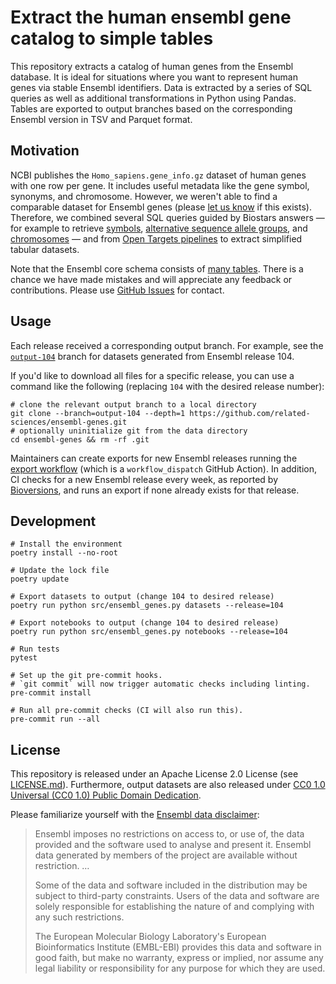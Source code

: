 # Extract the human ensembl gene catalog to simple tables

This repository extracts a catalog of human genes from the Ensembl database.
It is ideal for situations where you want to represent human genes via stable Ensembl identifiers.
Data is extracted by a series of SQL queries as well as additional transformations in Python using Pandas.
Tables are exported to output branches based on the corresponding Ensembl version in TSV and Parquet format.

## Motivation

NCBI publishes the `Homo_sapiens.gene_info.gz` dataset of human genes with one row per gene.
It includes useful metadata like the gene symbol, synonyms, and chromosome.
However, we weren't able to find a comparable dataset for Ensembl genes (please [let us know](https://github.com/related-sciences/ensembl-genes) if this exists).
Therefore, we combined several SQL queries guided by Biostars answers —
for example to retrieve [symbols](https://www.biostars.org/p/14367/#480311), [alternative sequence allele groups](https://www.biostars.org/p/143956/#144112), and [chromosomes](https://www.biostars.org/p/106355/) —
and from [Open Targets pipelines](https://github.com/opentargets/platform-input-support/blob/b5bf58457ae71a7e32d0dae58340ff5f9d30591d/scripts/ensembl/create_genes_dictionary.py#L46-L78) to extract simplified tabular datasets.

Note that the Ensembl core schema consists of [many tables](https://uswest.ensembl.org/info/docs/api/core/core_schema.html).
There is a chance we have made mistakes and will appreciate any feedback or contributions.
Please use [GitHub Issues](https://github.com/related-sciences/ensembl-genes/issues) for contact.

## Usage

Each release received a corresponding output branch.
For example, see the [`output-104`](https://github.com/related-sciences/ensembl-genes/tree/output-104) branch for datasets generated from Ensembl release 104.

If you'd like to download all files for a specific release,
you can use a command like the following (replacing `104` with the desired release number):

```shell
# clone the relevant output branch to a local directory
git clone --branch=output-104 --depth=1 https://github.com/related-sciences/ensembl-genes.git
# optionally uninitialize git from the data directory
cd ensembl-genes && rm -rf .git
```

Maintainers can create exports for new Ensembl releases running the [export workflow](https://github.com/related-sciences/ensembl-genes/actions/workflows/export.yaml)
(which is a `workflow_dispatch` GitHub Action).
In addition, CI checks for a new Ensembl release every week,
as reported by [Bioversions](https://biopragmatics.github.io/bioversions/),
and runs an export if none already exists for that release.

## Development

```shell
# Install the environment
poetry install --no-root

# Update the lock file
poetry update

# Export datasets to output (change 104 to desired release)
poetry run python src/ensembl_genes.py datasets --release=104

# Export notebooks to output (change 104 to desired release)
poetry run python src/ensembl_genes.py notebooks --release=104

# Run tests
pytest

# Set up the git pre-commit hooks.
# `git commit` will now trigger automatic checks including linting.
pre-commit install

# Run all pre-commit checks (CI will also run this).
pre-commit run --all
```

## License

This repository is released under an Apache License 2.0 License (see [LICENSE.md](LICENSE.md)).
Furthermore, output datasets are also released under [CC0 1.0 Universal (CC0 1.0) Public Domain Dedication](https://creativecommons.org/publicdomain/zero/1.0/).

Please familiarize yourself with the [Ensembl data disclaimer](https://m.ensembl.org/info/about/legal/disclaimer.html):

> Ensembl imposes no restrictions on access to, or use of, the data provided and the software used to analyse and present it. Ensembl data generated by members of the project are available without restriction. …
>
> Some of the data and software included in the distribution may be subject to third-party constraints. Users of the data and software are solely responsible for establishing the nature of and complying with any such restrictions.
>
> The European Molecular Biology Laboratory's European Bioinformatics Institute (EMBL-EBI) provides this data and software in good faith, but make no warranty, express or implied, nor assume any legal liability or responsibility for any purpose for which they are used.
